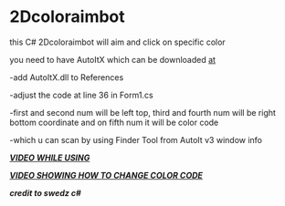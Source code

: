 # 2Dcoloraimbot
this C# 2Dcoloraimbot will aim and click on specific color

you need to have AutoItX which can be downloaded [at](https://www.autoitscript.com/site/autoit/downloads/)

-add AutoItX.dll to References

-adjust the code at line 36 in Form1.cs

-first and second num will be left top, third and fourth num will be right bottom coordinate and on fifth num it will be color code

-which u can scan by using Finder Tool from AutoIt v3 window info 

***[VIDEO WHILE USING](https://www.youtube.com/watch?v=ONwFx7Rb96Y)***

***[VIDEO SHOWING HOW TO CHANGE COLOR CODE](https://www.youtube.com/watch?v=UiCWInunnFs)***


***credit to swedz c#***

